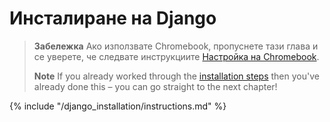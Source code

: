 # Инсталиране на Django

> **Забележка** Ако използвате Chromebook, пропуснете тази глава и се уверете, че следвате инструкциите [Настройка на Chromebook](../chromebook_setup/README.md).
> 
> **Note** If you already worked through the [installation steps](../installation/README.md) then you've already done this – you can go straight to the next chapter!

{% include "/django_installation/instructions.md" %}